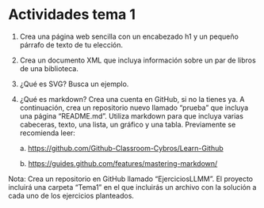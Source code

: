 # Actividades tema 1

1. Crea una página web sencilla con un encabezado h1 y un pequeño párrafo de texto de tu elección.
2. Crea un documento XML que incluya información sobre un par de libros de una biblioteca.
3. ¿Qué es SVG? Busca un ejemplo.
4. ¿Qué es markdown? Crea una cuenta en GitHub, si no la tienes ya. A continuación,
crea un repositorio nuevo llamado “prueba” que incluya una página “README.md”. Utiliza markdown para que incluya varias cabeceras, texto, una lista, un gráfico y una tabla. Previamente se recomienda leer:

	a. https://github.com/Github-Classroom-Cybros/Learn-Github
	
	b. https://guides.github.com/features/mastering-markdown/
	
Nota: Crea un repositorio en GitHub llamado “EjerciciosLLMM”. El proyecto incluirá una carpeta “Tema1” en el que incluirás un archivo con la solución a cada uno de los ejercicios planteados.
